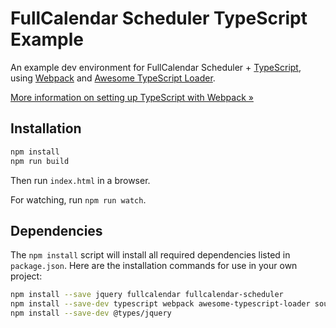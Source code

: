 
# FullCalendar Scheduler TypeScript Example

An example dev environment for FullCalendar Scheduler + [TypeScript],
using [Webpack] and [Awesome TypeScript Loader].

[More information on setting up TypeScript with Webpack &raquo;](https://www.typescriptlang.org/docs/handbook/react-&-webpack.html)


## Installation

```sh
npm install
npm run build
```

Then run `index.html` in a browser.

For watching, run `npm run watch`.


## Dependencies

The `npm install` script will install all required dependencies listed in `package.json`.
Here are the installation commands for use in your own project:

```sh
npm install --save jquery fullcalendar fullcalendar-scheduler
npm install --save-dev typescript webpack awesome-typescript-loader source-map-loader
npm install --save-dev @types/jquery
```


[TypeScript]: https://www.typescriptlang.org/
[Webpack]: https://webpack.js.org/
[Awesome TypeScript Loader]: https://github.com/s-panferov/awesome-typescript-loader
